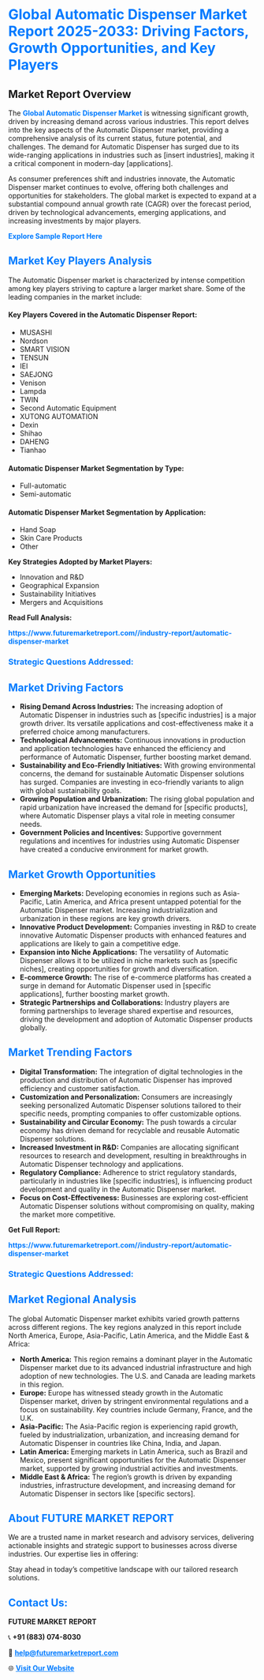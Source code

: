 <h1 style="color: #007BFF;">Global Automatic Dispenser Market Report 2025-2033: Driving Factors, Growth Opportunities, and Key Players</h1>

<section id="overview">
<h2>Market Report Overview</h2>
<p>The <a href="https://www.futuremarketreport.com//industry-report/automatic-dispenser-market" style="color: #007BFF; text-decoration: none;"><strong>Global Automatic Dispenser Market</strong></a> is witnessing significant growth, driven by increasing demand across various industries. This report delves into the key aspects of the Automatic Dispenser market, providing a comprehensive analysis of its current status, future potential, and challenges. The demand for Automatic Dispenser has surged due to its wide-ranging applications in industries such as [insert industries], making it a critical component in modern-day [applications].</p>
<p>As consumer preferences shift and industries innovate, the Automatic Dispenser market continues to evolve, offering both challenges and opportunities for stakeholders. The global market is expected to expand at a substantial compound annual growth rate (CAGR) over the forecast period, driven by technological advancements, emerging applications, and increasing investments by major players.</p>
</section>

<section id="overview">
<p><a href="https://www.futuremarketreport.com//request-sample/reportId=91361" style="color: #007BFF; text-decoration: none;"><strong>Explore Sample Report Here</strong></a></p>
</section>

<section id="key-players">
<h2 style="color: #007BFF;">Market Key Players Analysis</h2>
<p>The Automatic Dispenser market is characterized by intense competition among key players striving to capture a larger market share. Some of the leading companies in the market include:</p>
<h4>Key Players Covered in the Automatic Dispenser Report:</h4>
<ul><li>MUSASHI</li><li>Nordson</li><li>SMART VISION</li><li>TENSUN</li><li>IEI</li><li>SAEJONG</li><li>Venison</li><li>Lampda</li><li>TWIN</li><li>Second Automatic Equipment</li><li>XUTONG AUTOMATION</li><li>Dexin</li><li>Shihao</li><li>DAHENG</li><li>Tianhao</li></ul>
<h4>Automatic Dispenser Market Segmentation by Type:</h4>
<ul><li>Full-automatic</li><li>Semi-automatic</li></ul>

<h4>Automatic Dispenser Market Segmentation by Application:</h4>
<ul><li>Hand Soap</li><li>Skin Care Products</li><li>Other</li></ul>
<p><strong>Key Strategies Adopted by Market Players:</strong></p>
<ul>
<li>Innovation and R&D</li>
<li>Geographical Expansion</li>
<li>Sustainability Initiatives</li>
<li>Mergers and Acquisitions</li>
</ul>
</section>

<section>
<p><strong>Read Full Analysis: </strong></p><a href="https://www.futuremarketreport.com//industry-report/automatic-dispenser-market" style="color: #007BFF; text-decoration: none;"><strong>https://www.futuremarketreport.com//industry-report/automatic-dispenser-market</strong></a>
<h3 style="color: #007BFF;">Strategic Questions Addressed:</h3>
</section>

<section id="driving-factors">
<h2 style="color: #007BFF;">Market Driving Factors</h2>
<ul>
<li><strong>Rising Demand Across Industries:</strong> The increasing adoption of Automatic Dispenser in industries such as [specific industries] is a major growth driver. Its versatile applications and cost-effectiveness make it a preferred choice among manufacturers.</li>
<li><strong>Technological Advancements:</strong> Continuous innovations in production and application technologies have enhanced the efficiency and performance of Automatic Dispenser, further boosting market demand.</li>
<li><strong>Sustainability and Eco-Friendly Initiatives:</strong> With growing environmental concerns, the demand for sustainable Automatic Dispenser solutions has surged. Companies are investing in eco-friendly variants to align with global sustainability goals.</li>
<li><strong>Growing Population and Urbanization:</strong> The rising global population and rapid urbanization have increased the demand for [specific products], where Automatic Dispenser plays a vital role in meeting consumer needs.</li>
<li><strong>Government Policies and Incentives:</strong> Supportive government regulations and incentives for industries using Automatic Dispenser have created a conducive environment for market growth.</li>
</ul>
</section>

<section id="growth-opportunities">
<h2 style="color: #007BFF;">Market Growth Opportunities</h2>
<ul>
<li><strong>Emerging Markets:</strong> Developing economies in regions such as Asia-Pacific, Latin America, and Africa present untapped potential for the Automatic Dispenser market. Increasing industrialization and urbanization in these regions are key growth drivers.</li>
<li><strong>Innovative Product Development:</strong> Companies investing in R&D to create innovative Automatic Dispenser products with enhanced features and applications are likely to gain a competitive edge.</li>
<li><strong>Expansion into Niche Applications:</strong> The versatility of Automatic Dispenser allows it to be utilized in niche markets such as [specific niches], creating opportunities for growth and diversification.</li>
<li><strong>E-commerce Growth:</strong> The rise of e-commerce platforms has created a surge in demand for Automatic Dispenser used in [specific applications], further boosting market growth.</li>
<li><strong>Strategic Partnerships and Collaborations:</strong> Industry players are forming partnerships to leverage shared expertise and resources, driving the development and adoption of Automatic Dispenser products globally.</li>
</ul>
</section>

<section id="trending-factors">
<h2 style="color: #007BFF;">Market Trending Factors</h2>
<ul>
<li><strong>Digital Transformation:</strong> The integration of digital technologies in the production and distribution of Automatic Dispenser has improved efficiency and customer satisfaction.</li>
<li><strong>Customization and Personalization:</strong> Consumers are increasingly seeking personalized Automatic Dispenser solutions tailored to their specific needs, prompting companies to offer customizable options.</li>
<li><strong>Sustainability and Circular Economy:</strong> The push towards a circular economy has driven demand for recyclable and reusable Automatic Dispenser solutions.</li>
<li><strong>Increased Investment in R&D:</strong> Companies are allocating significant resources to research and development, resulting in breakthroughs in Automatic Dispenser technology and applications.</li>
<li><strong>Regulatory Compliance:</strong> Adherence to strict regulatory standards, particularly in industries like [specific industries], is influencing product development and quality in the Automatic Dispenser market.</li>
<li><strong>Focus on Cost-Effectiveness:</strong> Businesses are exploring cost-efficient Automatic Dispenser solutions without compromising on quality, making the market more competitive.</li>
</ul>
</section>

<section>
<p><strong>Get Full Report: </strong></p><a href="https://www.futuremarketreport.com//industry-report/automatic-dispenser-market" style="color: #007BFF; text-decoration: none;"><strong>https://www.futuremarketreport.com//industry-report/automatic-dispenser-market</strong></a>
<h3 style="color: #007BFF;">Strategic Questions Addressed:</h3>
</section>


<section id="regional-analysis">
<h2 style="color: #007BFF;">Market Regional Analysis</h2>
<p>The global Automatic Dispenser market exhibits varied growth patterns across different regions. The key regions analyzed in this report include North America, Europe, Asia-Pacific, Latin America, and the Middle East & Africa:</p>
<ul>
<li><strong>North America:</strong> This region remains a dominant player in the Automatic Dispenser market due to its advanced industrial infrastructure and high adoption of new technologies. The U.S. and Canada are leading markets in this region.</li>
<li><strong>Europe:</strong> Europe has witnessed steady growth in the Automatic Dispenser market, driven by stringent environmental regulations and a focus on sustainability. Key countries include Germany, France, and the U.K.</li>
<li><strong>Asia-Pacific:</strong> The Asia-Pacific region is experiencing rapid growth, fueled by industrialization, urbanization, and increasing demand for Automatic Dispenser in countries like China, India, and Japan.</li>
<li><strong>Latin America:</strong> Emerging markets in Latin America, such as Brazil and Mexico, present significant opportunities for the Automatic Dispenser market, supported by growing industrial activities and investments.</li>
<li><strong>Middle East & Africa:</strong> The region’s growth is driven by expanding industries, infrastructure development, and increasing demand for Automatic Dispenser in sectors like [specific sectors].</li>
</ul>
</section>

<footer>
<h2 style="color: #007BFF;">About FUTURE MARKET REPORT</h2>
<p>We are a trusted name in market research and advisory services, delivering actionable insights and strategic support to businesses across diverse industries. Our expertise lies in offering:</p>

<p>Stay ahead in today’s competitive landscape with our tailored research solutions.</p>

<h2 style="color: #007BFF;">Contact Us:</h2>
<p><strong>FUTURE MARKET REPORT</strong></p>
<p>📞 <strong>+91 (883) 074-8030</strong></p>
<p>📧 <strong><a href="mailto:help@futuremarketreport.com" style="color: #007BFF;">help@futuremarketreport.com</a></strong></p>
<p>🌐 <strong><a href="https://www.futuremarketreport.com/" style="color: #007BFF;">Visit Our Website</a></strong></p>
</footer>
